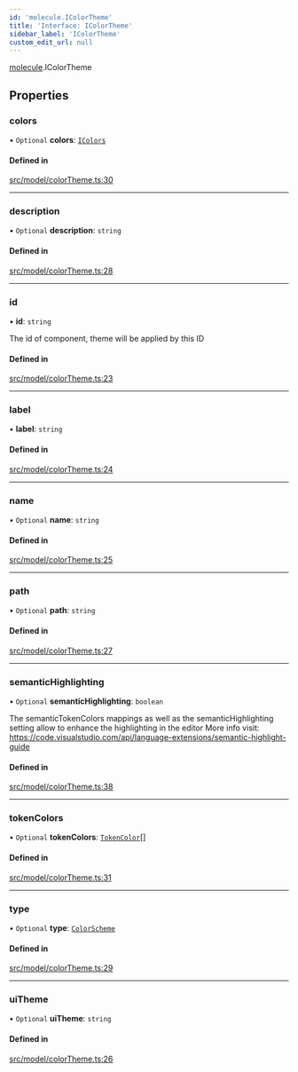 ```yaml
---
id: 'molecule.IColorTheme'
title: 'Interface: IColorTheme'
sidebar_label: 'IColorTheme'
custom_edit_url: null
---
```


[molecule](../namespaces/molecule).IColorTheme

## Properties

### colors

• `Optional` **colors**: [`IColors`](molecule.IColors)

#### Defined in

[src/model/colorTheme.ts:30](https://github.com/DTStack/molecule/blob/1b0aa04/src/model/colorTheme.ts#L30)

---

### description

• `Optional` **description**: `string`

#### Defined in

[src/model/colorTheme.ts:28](https://github.com/DTStack/molecule/blob/1b0aa04/src/model/colorTheme.ts#L28)

---

### id

• **id**: `string`

The id of component, theme will be applied by this ID

#### Defined in

[src/model/colorTheme.ts:23](https://github.com/DTStack/molecule/blob/1b0aa04/src/model/colorTheme.ts#L23)

---

### label

• **label**: `string`

#### Defined in

[src/model/colorTheme.ts:24](https://github.com/DTStack/molecule/blob/1b0aa04/src/model/colorTheme.ts#L24)

---

### name

• `Optional` **name**: `string`

#### Defined in

[src/model/colorTheme.ts:25](https://github.com/DTStack/molecule/blob/1b0aa04/src/model/colorTheme.ts#L25)

---

### path

• `Optional` **path**: `string`

#### Defined in

[src/model/colorTheme.ts:27](https://github.com/DTStack/molecule/blob/1b0aa04/src/model/colorTheme.ts#L27)

---

### semanticHighlighting

• `Optional` **semanticHighlighting**: `boolean`

The semanticTokenColors mappings as well as
the semanticHighlighting setting
allow to enhance the highlighting in the editor
More info visit: https://code.visualstudio.com/api/language-extensions/semantic-highlight-guide

#### Defined in

[src/model/colorTheme.ts:38](https://github.com/DTStack/molecule/blob/1b0aa04/src/model/colorTheme.ts#L38)

---

### tokenColors

• `Optional` **tokenColors**: [`TokenColor`](molecule.TokenColor)[]

#### Defined in

[src/model/colorTheme.ts:31](https://github.com/DTStack/molecule/blob/1b0aa04/src/model/colorTheme.ts#L31)

---

### type

• `Optional` **type**: [`ColorScheme`](../enums/molecule.ColorScheme)

#### Defined in

[src/model/colorTheme.ts:29](https://github.com/DTStack/molecule/blob/1b0aa04/src/model/colorTheme.ts#L29)

---

### uiTheme

• `Optional` **uiTheme**: `string`

#### Defined in

[src/model/colorTheme.ts:26](https://github.com/DTStack/molecule/blob/1b0aa04/src/model/colorTheme.ts#L26)
